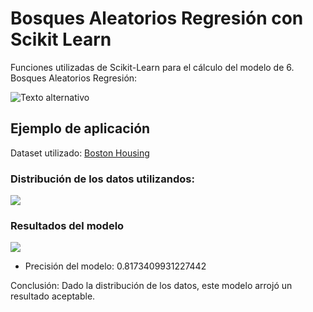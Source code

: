 # Bosques Aleatorios Regresión con Scikit Learn

Funciones utilizadas de Scikit-Learn para el cálculo del modelo de 6. Bosques Aleatorios Regresión:

![Texto alternativo](comandos.png)

## Ejemplo de aplicación

Dataset utilizado:  [Boston Housing ](https://scikit-learn.org/stable/modules/generated/sklearn.datasets.load_boston.html#sklearn.datasets.load_boston)


### Distribución de los datos utilizandos:
![](dataset.png)


### Resultados del modelo
![](ResultadoModelo.png)


* Precisión del modelo: 0.8173409931227442


Conclusión: Dado la distribución de los datos, este modelo arrojó un resultado aceptable.

